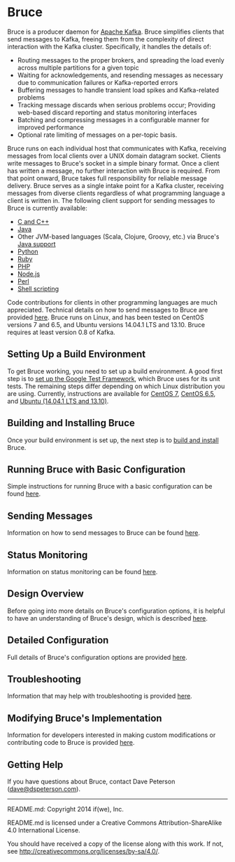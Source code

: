# Bruce

Bruce is a producer daemon for [Apache Kafka](http://kafka.apache.org).  Bruce
simplifies clients that send messages to Kafka, freeing them from the
complexity of direct interaction with the Kafka cluster.  Specifically, it
handles the details of:

* Routing messages to the proper brokers, and spreading the load evenly across
  multiple partitions for a given topic
* Waiting for acknowledgements, and resending messages as necessary due to
  communication failures or Kafka-reported errors
* Buffering messages to handle transient load spikes and Kafka-related problems
* Tracking message discards when serious problems occur; Providing web-based
  discard reporting and status monitoring interfaces
* Batching and compressing messages in a configurable manner for improved
  performance
* Optional rate limiting of messages on a per-topic basis.

Bruce runs on each individual host that communicates with Kafka, receiving
messages from local clients over a UNIX domain datagram socket.  Clients write
messages to Bruce's socket in a simple binary format.  Once a client has
written a message, no further interaction with Bruce is required.  From that
point onward, Bruce takes full responsibility for reliable message delivery.
Bruce serves as a single intake point for a Kafka cluster, receiving messages
from diverse clients regardless of what programming language a client is
written in.  The following client support for sending messages to Bruce is
currently available:

* [C and C++](example_clients/c_and_c%2B%2B)
* [Java](example_clients/java/bruce-client)
* Other JVM-based languages (Scala, Clojure, Groovy, etc.) via Bruce's
  [Java support](example_clients/java/bruce-client)
* [Python](example_clients/python)
* [Ruby](example_clients/ruby)
* [PHP](example_clients/php)
* [Node.js](example_clients/nodejs)
* [Perl](example_clients/perl)
* [Shell scripting](example_clients/shell_scripting)

Code contributions for clients in other programming languages are much
appreciated.  Technical details on how to send messages to Bruce are provided
[here](doc/sending_messages.md).  Bruce runs on Linux, and has been tested on
CentOS versions 7 and 6.5, and Ubuntu versions 14.04.1 LTS and 13.10.  Bruce
requires at least version 0.8 of Kafka.

## Setting Up a Build Environment

To get Bruce working, you need to set up a build environment.  A good first
step is to
[set up the Google Test Framework](doc/gtest.md),
which Bruce uses for its unit tests.  The remaining steps differ depending on
which Linux distribution you are using.  Currently, instructions are available
for [CentOS 7](doc/centos_7_env.md), [CentOS 6.5](doc/centos_6_5_env.md),
and [Ubuntu (14.04.1 LTS and 13.10)](doc/ubuntu_14_and_13_env.md).

## Building and Installing Bruce

Once your build environment is set up, the next step is to
[build and install](doc/build_install.md) Bruce.

## Running Bruce with Basic Configuration

Simple instructions for running Bruce with a basic configuration can be found
[here](doc/basic_config.md).

## Sending Messages

Information on how to send messages to Bruce can be found
[here](doc/sending_messages.md).

## Status Monitoring

Information on status monitoring can be found [here](doc/status_monitoring.md).

## Design Overview

Before going into more details on Bruce's configuration options, it is helpful
to have an understanding of Bruce's design, which is described
[here](doc/design.md).

## Detailed Configuration

Full details of Bruce's configuration options are provided
[here](doc/detailed_config.md).

## Troubleshooting

Information that may help with troubleshooting is provided
[here](doc/troubleshooting.md).

## Modifying Bruce's Implementation

Information for developers interested in making custom modifications or
contributing code to Bruce is provided [here](doc/dev_info.md).

## Getting Help

If you have questions about Bruce, contact Dave Peterson (dave@dspeterson.com).

-----

README.md: Copyright 2014 if(we), Inc.

README.md is licensed under a Creative Commons Attribution-ShareAlike 4.0
International License.

You should have received a copy of the license along with this work. If not,
see <http://creativecommons.org/licenses/by-sa/4.0/>.
